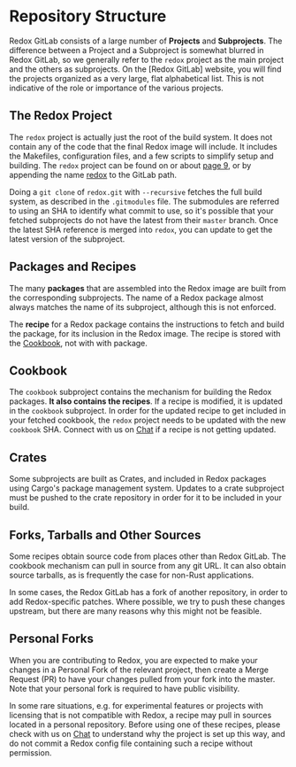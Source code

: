 # Repository Structure

Redox GitLab consists of a large number of **Projects** and **Subprojects**. The difference between a Project and a Subproject is somewhat blurred in Redox GitLab, so we generally refer to the `redox` project as the main project and the others as subprojects. On the [Redox GitLab] website, you will find the projects organized as a very large, flat alphabetical list. This is not indicative of the role or importance of the various projects.

## The Redox Project

The `redox` project is actually just the root of the build system. It does not contain any of the code that the final Redox image will include. It includes the Makefiles, configuration files, and a few scripts to simplify setup and building. The `redox` project can be found on or about [page 9](https://gitlab.redox-os.org/redox-os?page=9), or by appending the name [redox](https://gitlab.redox-os.org/redox-os/redox) to the GitLab path.

Doing a `git clone` of `redox.git` with `--recursive` fetches the full build system, as described in the `.gitmodules` file. The submodules are referred to using an SHA to identify what commit to use, so it's possible that your fetched subprojects do not have the latest from their `master` branch. Once the latest SHA reference is merged into `redox`, you can update to get the latest version of the subproject.

## Packages and Recipes

The many **packages** that are assembled into the Redox image are built from the corresponding subprojects. The name of a Redox package almost always matches the name of its subproject, although this is not enforced.

The **recipe** for a Redox package contains the instructions to fetch and build the package, for its inclusion in the Redox image. The recipe is stored with the [Cookbook](#cookbook), not with with package.

## Cookbook

The `cookbook` subproject contains the mechanism for building the Redox packages. **It also contains the recipes**. If a recipe is modified, it is updated in the `cookbook` subproject. In order for the updated recipe to get included in your fetched cookbook, the `redox` project needs to be updated with the new `cookbook` SHA. Connect with us on [Chat] if a recipe is not getting updated.

## Crates

Some subprojects are built as Crates, and included in Redox packages using Cargo's package management system. Updates to a crate subproject must be pushed to the crate repository in order for it to be included in your build.

## Forks, Tarballs and Other Sources

Some recipes obtain source code from places other than Redox GitLab. The cookbook mechanism can pull in source from any git URL. It can also obtain source tarballs, as is frequently the case for non-Rust applications.

In some cases, the Redox GitLab has a fork of another repository, in order to add Redox-specific patches. Where possible, we try to push these changes upstream, but there are many reasons why this might not be feasible.

## Personal Forks

When you are contributing to Redox, you are expected to make your changes in a Personal Fork of the relevant project, then create a Merge Request (PR) to have your changes pulled from your fork into the master. Note that your personal fork is required to have public visibility.

In some rare situations, e.g. for experimental features or projects with licensing that is not compatible with Redox, a recipe may pull in sources located in a personal repository. Before using one of these recipes, please check with us on [Chat] to understand why the project is set up this way, and do not commit a Redox config file containing such a recipe without permission.

[Chat]: ./ch13-01-chat.md